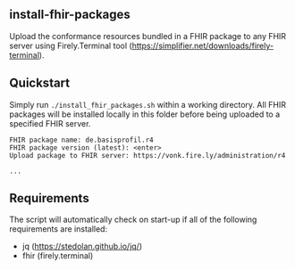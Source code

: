 ## install-fhir-packages

Upload the conformance resources bundled in a FHIR package to any FHIR server using Firely.Terminal tool (https://simplifier.net/downloads/firely-terminal).

## Quickstart

Simply run ``./install_fhir_packages.sh`` within a working directory. 
All FHIR packages will be installed locally in this folder before being uploaded to a specified FHIR server.

```
FHIR package name: de.basisprofil.r4
FHIR package version (latest): <enter>
Upload package to FHIR server: https://vonk.fire.ly/administration/r4

...

```

## Requirements

The script will automatically check on start-up if all of the following requirements are installed:

- jq (https://stedolan.github.io/jq/)
- fhir (firely.terminal)

